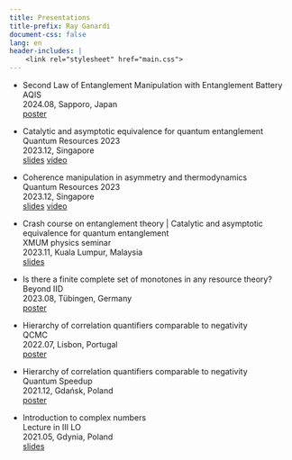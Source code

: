 ```yaml
---
title: Presentations
title-prefix: Ray Ganardi
document-css: false
lang: en
header-includes: |
    <link rel="stylesheet" href="main.css">
---
```


* Second Law of Entanglement Manipulation with Entanglement Battery \
AQIS \
2024.08, Sapporo, Japan \
[poster](assets/202408-aqis.pdf)

* Catalytic and asymptotic equivalence for quantum entanglement \
Quantum Resources 2023 \
2023.12, Singapore \
[slides](assets/202312-singapore-entanglement.pdf)
[video](https://www.youtube.com/watch?v=nIVUf_VQT3M&pp=ygUicXVhbnR1bSByZXNvdXJjZXMgMjAyMyByYXkgZ2FuYXJkaQ%3D%3D)

* Coherence manipulation in asymmetry and thermodynamics \
Quantum Resources 2023 \
2023.12, Singapore \
[slides](assets/202312-singapore-asymmetry.pdf)
[video](https://www.youtube.com/watch?v=TABXnkl7iLI&pp=ygUicXVhbnR1bSByZXNvdXJjZXMgMjAyMyByYXkgZ2FuYXJkaQ%3D%3D)

* Crash course on entanglement theory | Catalytic and asymptotic equivalence for quantum entanglement \
XMUM physics seminar \
2023.11, Kuala Lumpur, Malaysia \
[slides](assets/202311-kuala_lumpur.pdf)

* Is there a finite complete set of monotones in any resource theory? \
Beyond IID \
2023.08, Tübingen, Germany \
[poster](assets/202308-beyondiid.pdf)

* Hierarchy of correlation quantifiers comparable to negativity \
QCMC \
2022.07, Lisbon, Portugal \
[poster](assets/202207-qcmc.pdf)

* Hierarchy of correlation quantifiers comparable to negativity \
Quantum Speedup \
2021.12, Gdańsk, Poland \
[poster](assets/202112-speedup.pdf)

* Introduction to complex numbers \
Lecture in III LO \
2021.05, Gdynia, Poland \
[slides](assets/202105-lo3.pdf)

